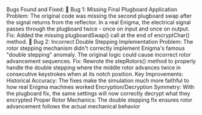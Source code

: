 Bugs Found and Fixed:
🐛 Bug 1: Missing Final Plugboard Application
Problem: The original code was missing the second plugboard swap after the signal returns from the reflector. In a real Enigma, the electrical signal passes through the plugboard twice - once on input and once on output.
Fix: Added the missing plugboardSwap() call at the end of encryptChar() method.
🐛 Bug 2: Incorrect Double Stepping Implementation
Problem: The rotor stepping mechanism didn't correctly implement Enigma's famous "double stepping" anomaly. The original logic could cause incorrect rotor advancement sequences.
Fix: Rewrote the stepRotors() method to properly handle the double stepping where the middle rotor advances twice in consecutive keystrokes when at its notch position.
Key Improvements:
Historical Accuracy: The fixes make the simulation much more faithful to how real Enigma machines worked
Encryption/Decryption Symmetry: With the plugboard fix, the same settings will now correctly decrypt what they encrypted
Proper Rotor Mechanics: The double stepping fix ensures rotor advancement follows the actual mechanical behavior